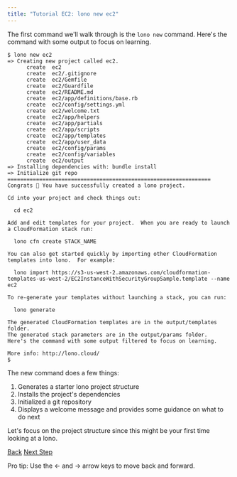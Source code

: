 ```yaml
---
title: "Tutorial EC2: lono new ec2"
---
```


The first command we'll walk through is the `lono new` command.  Here's the command with some output to focus on learning.

```
$ lono new ec2
=> Creating new project called ec2.
      create  ec2
      create  ec2/.gitignore
      create  ec2/Gemfile
      create  ec2/Guardfile
      create  ec2/README.md
      create  ec2/app/definitions/base.rb
      create  ec2/config/settings.yml
      create  ec2/welcome.txt
      create  ec2/app/helpers
      create  ec2/app/partials
      create  ec2/app/scripts
      create  ec2/app/templates
      create  ec2/app/user_data
      create  ec2/config/params
      create  ec2/config/variables
      create  ec2/output
=> Installing dependencies with: bundle install
=> Initialize git repo
================================================================
Congrats 🎉 You have successfully created a lono project.

Cd into your project and check things out:

  cd ec2

Add and edit templates for your project.  When you are ready to launch a CloudFormation stack run:

  lono cfn create STACK_NAME

You can also get started quickly by importing other CloudFormation templates into lono.  For example:

  lono import https://s3-us-west-2.amazonaws.com/cloudformation-templates-us-west-2/EC2InstanceWithSecurityGroupSample.template --name ec2

To re-generate your templates without launching a stack, you can run:

  lono generate

The generated CloudFormation templates are in the output/templates folder.
The generated stack parameters are in the output/params folder.  Here's the command with some output filtered to focus on learning.

More info: http://lono.cloud/
$
```

The new command does a few things:

1. Generates a starter lono project structure
2. Installs the project's dependencies
3. Initialized a git repository
4. Displays a welcome message and provides some guidance on what to do next

Let's focus on the project structure since this might be your first time looking at a lono.

<a id="prev" class="btn btn-basic" href="{% link _docs/tutorials/ec2/intro.md %}">Back</a>
<a id="next" class="btn btn-primary" href="{% link _docs/tutorials/ec2/project-structure.md %}">Next Step</a>
<p class="keyboard-tip">Pro tip: Use the <- and -> arrow keys to move back and forward.</p>
